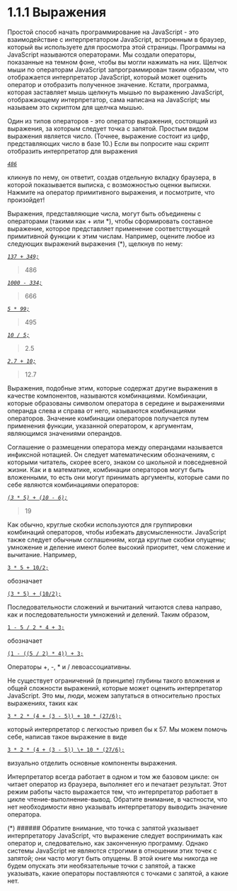 # 1.1.1 Выражения

Простой способ начать программирование на JavaScript - это взаимодействие с интерпретатором JavaScript, встроенным в браузер, который вы используете для просмотра этой страницы. Программы на JavaScript называются операторами. Мы создали операторы, показанные на темном фоне, чтобы вы могли нажимать на них. Щелчок мыши по операторам JavaScript запрограммирован таким образом, что отображается интерпретатор JavaScript, который может оценить оператор и отобразить полученное значение. Кстати, программа, которая заставляет мышь щелкнуть мышью по выражению JavaScript, отображающему интерпретатор, сама написана на JavaScript; мы называем это скриптом для щелчка мышью.

Один из типов операторов - это оператор выражения, состоящий из выражения, за которым следует точка с запятой. Простым видом выражения является число. (Точнее, выражение состоит из цифр, представляющих число в базе 10.) Если вы попросите наш скрипт отобразить интерпретатор для выражения

*[`486`](https://source-academy.github.io/playground#chap=1&prgrm=PTAEGUEkGEAVQFLlARgHTpQKCwFgBwBsA3EA)*

кликнув по нему, он ответит, создав отдельную вкладку браузера, в которой показывается выписка, с возможностью оценки выписки. Нажмите на оператор примитивного выражения, и посмотрите, что произойдет!

Выражения, представляющие числа, могут быть объединены с операторами (такими как + или \*), чтобы сформировать составное выражение, которое представляет применение соответствующей примитивной функции к этим числам. Например, оцените любое из следующих выражений выражения (\*), щелкнув по нему:

*[`137 + 349;`](https://source-academy.github.io/playground#chap=1&prgrm=PTAEGUEkGEAVQFLlARgHTpQKCygzAOygDUoeALAJwDcQA)*
>486

*[`1000 - 334;`](https://source-academy.github.io/playground#chap=1&prgrm=PTAEGUEkGEAVQFLlARgHTpQKCygDAaALSgDMpALANxA)*
>666

*[`5 * 99;`](https://source-academy.github.io/playground#chap=1&prgrm=PTAEGUEkGEAVQFLlARgHTpQKCwVlAFSgCcxA3EA)*
>495

*[`10 / 5;`](https://source-academy.github.io/playground#chap=1&prgrm=PTAEGUEkGEAVQFLlARgHTpQKCygDKGACwDcQA)*
>2.5

*[`2.7 + 10;`](https://source-academy.github.io/playground#chap=1&prgrm=PTAEGUEkGEAVQFLlARgHTpQKCwJjQOygDUqADANxA)*
>12.7

Выражения, подобные этим, которые содержат другие выражения в качестве компонентов, называются комбинациями. Комбинации, которые образованы символом оператора в середине и выражениями операнда слева и справа от него, называются комбинациями операторов. Значение комбинации операторов получается путем применения функции, указанной оператором, к аргументам, являющимся значениями операндов.

Соглашение о размещении оператора между операндами называется инфиксной нотацией. Он следует математическим обозначениям, с которыми читатель, скорее всего, знаком со школьной и повседневной жизни. Как и в математике, комбинации операторов могут быть вложенными, то есть они могут принимать аргументы, которые сами по себе являются комбинациями операторов:

*[`(3 * 5) + (10 - 6);`](https://source-academy.github.io/playground#chap=1&prgrm=PTAEGUEkGEAVQFLlARgHTpQKCwCgMygBUoArAJSgDUouKADKALSgBs5A3EA)*
>19

Как обычно, круглые скобки используются для группировки комбинаций операторов, чтобы избежать двусмысленности. JavaScript также следует обычным соглашениям, когда круглые скобки опущены; умножение и деление имеют более высокий приоритет, чем сложение и вычитание. Например,

[`3 * 5 + 10/2;`](https://source-academy.github.io/playground#chap=1&prgrm=PTAEGUEkGEAVQFLlARgHTpQKCwZlAFSgCsoA1KgAyhgBMA3EA)

обозначает

[`(3 * 5) + (10/2);`](https://source-academy.github.io/playground#chap=1&prgrm=PTAEGUEkGEAVQFLlARgHTpQKCwCgMygBUoArAJSgDUouKADKGAEzkDcQA)

Последовательности сложений и вычитаний читаются слева направо, как и последовательности умножений и делений. Таким образом,

[`1 - 5 / 2 * 4 + 3;`](https://source-academy.github.io/playground#chap=1&prgrm=PTAEGUEkGEAVQFLlARgHTpQKCy0BaUAVlDACZQAqUAFlAGpQBmAbiA)

обозначает

[`(1 - ((5 / 2) * 4)) + 3;`](https://source-academy.github.io/playground#chap=1&prgrm=PTAEGUEkGEAVQFLlARgHTpQKCwChaALSi64CsoYATAJSgBUoALDXQNSgDMA3EA)

Операторы +, -, * и / левоассоциативны.

Не существует ограничений (в принципе) глубины такого вложения и общей сложности выражений, которые может оценить интерпретатор JavaScript. Это мы, люди, можем запутаться в относительно простых выражениях, таких как

[`3 * 2 * (4 + (3 - 5)) + 10 * (27/6);`](https://source-academy.github.io/playground#chap=1&prgrm=PTAEGUEkGEAVQFLlARgHTpQKCwZlAFSgBMhoAFPgLSgCsoA1KACwCUjJA7KGAGxkoADAG4gA)

который интерпретатор с легкостью привел бы к 57. Мы можем помочь себе, написав такое выражение в виде

[`3 * 2 * (4 + (3 - 5))
\+
10 * (27/6);`](https://source-academy.github.io/playground#chap=1&prgrm=PTAEGUEkGEAVQFLlARgHTpQKCwZlAFSgBMhoAFPgLSgCsoA1KACwCUoWTWxA7KGADYyKAAwBuIA)

визуально отделить основные компоненты выражения.

Интерпретатор всегда работает в одном и том же базовом цикле: он читает оператор из браузера, выполняет его и печатает результат. Этот режим работы часто выражается тем, что интерпретатор работает в цикле чтение-выполнение-вывод. Обратите внимание, в частности, что нет необходимости явно указывать интерпретатору выводить значение оператора.

(*) ###### Обратите внимание, что точка с запятой указывает интерпретатору JavaScript, что выражение следует воспринимать как оператор и, следовательно, как законченную программу. Однако системы JavaScript не являются строгими в отношении этих точек с запятой; они часто могут быть опущены. В этой книге мы никогда не будем опускать эти необязательные точки с запятой, а также указывать, какие операторы поставляются с точками с запятой, а какие нет.